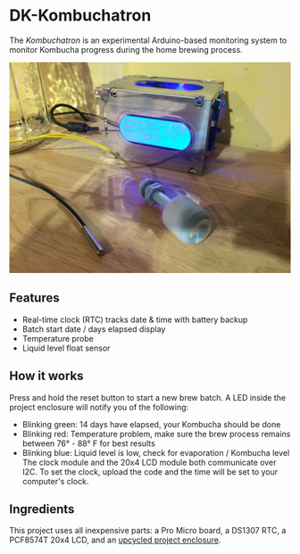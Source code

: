 # DK-Kombuchatron
The _Kombuchatron_ is an experimental Arduino-based monitoring system to monitor Kombucha progress during the home brewing process.

![The Kombuchatron](/images/kombuchatron.jpg)
## Features
- Real-time clock (RTC) tracks date & time with battery backup
- Batch start date / days elapsed display
- Temperature probe
- Liquid level float sensor
## How it works
Press and hold the reset button to start a new brew batch. A LED inside the project enclosure will notify you of the following:
- Blinking green: 14 days have elapsed, your Kombucha should be done
- Blinking red: Temperature problem, make sure the brew process remains between 76° - 88° F for best results
- Blinking blue: Liquid level is low, check for evaporation / Kombucha level
The clock module and the 20x4 LCD module both communicate over I2C. To set the clock, upload the code and the time will be set to your computer's clock.
## Ingredients
This project uses all inexpensive parts: a Pro Micro board, a DS1307 RTC, a PCF8574T 20x4 LCD, and an [upcycled project enclosure](https://www.ebay.com/itm/292067232173).